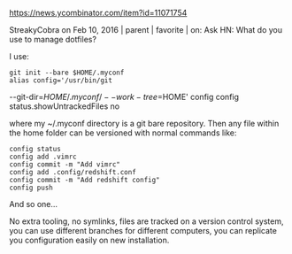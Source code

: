 https://news.ycombinator.com/item?id=11071754

	
StreakyCobra on Feb 10, 2016 | parent | favorite | 
on: Ask HN: What do you use to manage dotfiles?

I use:

    git init --bare $HOME/.myconf
    alias config='/usr/bin/git 
--git-dir=$HOME/.myconf/ --work-tree=$HOME'
    config config status.showUntrackedFiles no

where my ~/.myconf directory is a git bare 
repository. Then any file within the home folder can 
be versioned with normal commands like:

    config status
    config add .vimrc
    config commit -m "Add vimrc"
    config add .config/redshift.conf
    config commit -m "Add redshift config"
    config push

And so one…

No extra tooling, no symlinks, files are tracked on a 
version control system, you can use different 
branches for different computers, you can replicate 
you configuration easily on new installation.


